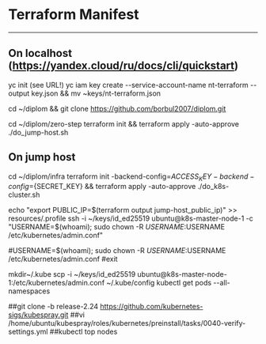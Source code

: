 # Terraform Manifest
----
## On localhost (https://yandex.cloud/ru/docs/cli/quickstart)
yc init (see URL!)
yc iam key create --service-account-name nt-terraform --output key.json && mv ~keys/nt-terraform.json

cd ~/diplom && git clone https://github.com/borbul2007/diplom.git

cd ~/diplom/zero-step
terraform init && terraform apply -auto-approve
./do_jump-host.sh

## On jump host
cd ~/diplom/infra
terraform init -backend-config=${ACCESS_KEY} -backend-config=${SECRET_KEY} && terraform apply -auto-approve
./do_k8s-cluster.sh



echo "export PUBLIC_IP=$(terraform output jump-host_public_ip)" >> resources/.profile
ssh -i ~/keys/id_ed25519 ubuntu@k8s-master-node-1 -c "USERNAME=$(whoami); sudo chown -R $USERNAME:$USERNAME /etc/kubernetes/admin.conf"

#USERNAME=$(whoami); sudo chown -R $USERNAME:$USERNAME /etc/kubernetes/admin.conf
#exit


mkdir~/.kube scp -i ~/keys/id_ed25519 ubuntu@k8s-master-node-1:/etc/kubernetes/admin.conf ~/.kube/config
kubectl get pods --all-namespaces

##git clone -b release-2.24 https://github.com/kubernetes-sigs/kubespray.git
##vi /home/ubuntu/kubespray/roles/kubernetes/preinstall/tasks/0040-verify-settings.yml
##kubectl top nodes
